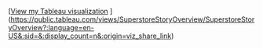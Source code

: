 [[View my Tableau visualization](https://public.tableau.com/views/YourVizName/YourSheetName?:embed=y&:display_count=yes)
](https://public.tableau.com/views/SuperstoreStoryOverview/SuperstoreStoryOverview?:language=en-US&:sid=&:display_count=n&:origin=viz_share_link)
